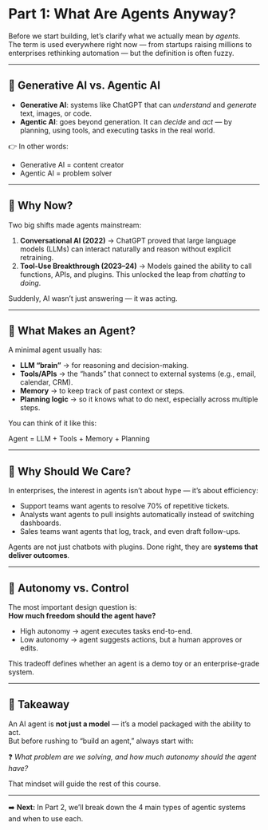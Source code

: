 # Part 1: What Are Agents Anyway?

Before we start building, let’s clarify what we actually mean by *agents*.  
The term is used everywhere right now — from startups raising millions to enterprises rethinking automation — but the definition is often fuzzy.

---

## 🔹 Generative AI vs. Agentic AI
- **Generative AI**: systems like ChatGPT that can *understand* and *generate* text, images, or code.  
- **Agentic AI**: goes beyond generation. It can *decide* and *act* — by planning, using tools, and executing tasks in the real world.  

👉 In other words:  
- Generative AI = content creator  
- Agentic AI = problem solver

---

## 🔹 Why Now?
Two big shifts made agents mainstream:
1. **Conversational AI (2022)** → ChatGPT proved that large language models (LLMs) can interact naturally and reason without explicit retraining.  
2. **Tool-Use Breakthrough (2023–24)** → Models gained the ability to call functions, APIs, and plugins. This unlocked the leap from *chatting* to *doing*.

Suddenly, AI wasn’t just answering — it was acting.

---

## 🔹 What Makes an Agent?
A minimal agent usually has:
- **LLM “brain”** → for reasoning and decision-making.  
- **Tools/APIs** → the “hands” that connect to external systems (e.g., email, calendar, CRM).  
- **Memory** → to keep track of past context or steps.  
- **Planning logic** → so it knows what to do next, especially across multiple steps.  

You can think of it like this:

Agent = LLM + Tools + Memory + Planning


---

## 🔹 Why Should We Care?
In enterprises, the interest in agents isn’t about hype — it’s about efficiency:  
- Support teams want agents to resolve 70% of repetitive tickets.  
- Analysts want agents to pull insights automatically instead of switching dashboards.  
- Sales teams want agents that log, track, and even draft follow-ups.  

Agents are not just chatbots with plugins. Done right, they are **systems that deliver outcomes**.

---

## 🔹 Autonomy vs. Control
The most important design question is:  
**How much freedom should the agent have?**

- High autonomy → agent executes tasks end-to-end.  
- Low autonomy → agent suggests actions, but a human approves or edits.  

This tradeoff defines whether an agent is a demo toy or an enterprise-grade system.

---

## 🔹 Takeaway
An AI agent is **not just a model** — it’s a model packaged with the ability to act.  
But before rushing to “build an agent,” always start with:  

❓ *What problem are we solving, and how much autonomy should the agent have?*  

That mindset will guide the rest of this course.

---

➡️ **Next:** In Part 2, we’ll break down the 4 main types of agentic systems and when to use each.

